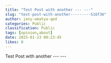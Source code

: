```yaml
---
title: "Test Post with another --- ---"
slug: "test-post-with-another---------516f36"
author: jeny-amatya-qed
categories: Public
classification: Public
tags: [opinion,about]
date: 2025-01-23 00:23:45 
likes: 0
---
```


Test Post with another --- ---